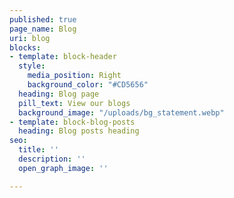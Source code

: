 ```yaml
---
published: true
page_name: Blog
uri: blog
blocks:
- template: block-header
  style:
    media_position: Right
    background_color: "#CD5656"
  heading: Blog page
  pill_text: View our blogs
  background_image: "/uploads/bg_statement.webp"
- template: block-blog-posts
  heading: Blog posts heading
seo:
  title: ''
  description: ''
  open_graph_image: ''

---
```

